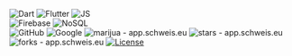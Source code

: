 ![Dart](https://img.shields.io/badge/-Dart-333333?style=flat&logo=DART)
![Flutter](https://img.shields.io/badge/-Flutter-333333?style=flat&logo=Flutter&logoColor=1572B6)
![JS](https://img.shields.io/badge/-JavaScript-333333?style=flat&logo=JavaScript)
<br>
![Firebase](https://img.shields.io/badge/-Firebase-333333?style=flat&logo=firebase)
![NoSQL](https://img.shields.io/badge/-NoSQL-333333?style=flat&logo=NoSQL)
<br>
![GitHub](https://img.shields.io/badge/-GitHub-333333?style=flat&logo=github)
![Google](https://img.shields.io/badge/-google-333333?style=flat&logo=google)
<img src="https://img.shields.io/static/v1?label=enderjua&message=juagpt&color=ff3366&logo=github" alt="marijua - app.schweis.eu">
<img src="https://img.shields.io/github/stars/enderjua/juagpt?style=social" alt="stars - app.schweis.eu">
<img src="https://img.shields.io/github/forks/enderjua/juagpt?style=social" alt="forks - app.schweis.eu">
<a href="https://github.com/enderjua/juagpt/blob/main/LICENSE"><img src="https://img.shields.io/badge/License-GPL3-ff3366" alt="License"></a>
